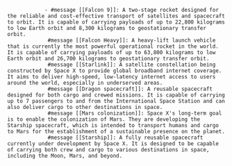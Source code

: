 				- #message [[Falcon 9]]: A two-stage rocket designed for the reliable and cost-effective transport of satellites and spacecraft to orbit. It is capable of carrying payloads of up to 22,800 kilograms to low Earth orbit and 8,300 kilograms to geostationary transfer orbit.
				 #message [[Falcon Heavy]]: A heavy-lift launch vehicle that is currently the most powerful operational rocket in the world. It is capable of carrying payloads of up to 63,800 kilograms to low Earth orbit and 26,700 kilograms to geostationary transfer orbit.
				 #message [[Starlink]]: A satellite constellation being constructed by Space X to provide global broadband internet coverage. It aims to deliver high-speed, low-latency internet access to users around the world, especially in underserved areas.
				 #message [[Dragon spacecraft]]: A reusable spacecraft designed for both cargo and crewed missions. It is capable of carrying up to 7 passengers to and from the International Space Station and can also deliver cargo to other destinations in space.
				 #message [[Mars colonization]]: Space X's long-term goal is to enable the colonization of Mars. They are developing the Starship spacecraft, which is intended to transport humans and cargo to Mars for the establishment of a sustainable presence on the planet.
				 #message [[Starship]]: A fully reusable spacecraft currently under development by Space X. It is designed to be capable of carrying both crew and cargo to various destinations in space, including the Moon, Mars, and beyond.



